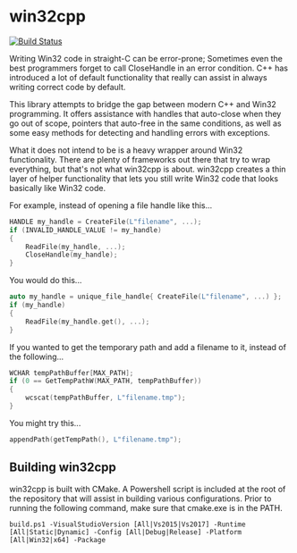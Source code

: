 # win32cpp

[![Build Status](https://ci.appveyor.com/api/projects/status/github/lordjeb/win32cpp?svg=true)](https://ci.appveyor.com/project/lordjeb/win32cpp)

Writing Win32 code in straight-C can be error-prone; Sometimes even the best programmers forget to call CloseHandle in an error condition. C++ has introduced a lot of default functionality that really can assist in always writing correct code by default.

This library attempts to bridge the gap between modern C++ and Win32 programming. It offers assistance with handles that auto-close when they go out of scope, pointers that auto-free in the same conditions, as well as some easy methods for detecting and handling errors with exceptions.

What it does not intend to be is a heavy wrapper around Win32 functionality. There are plenty of frameworks out there that try to wrap everything, but that's not what win32cpp is about. win32cpp creates a thin layer of helper functionality that lets you still write Win32 code that looks basically like Win32 code.

For example, instead of opening a file handle like this...

```c++
HANDLE my_handle = CreateFile(L"filename", ...);
if (INVALID_HANDLE_VALUE != my_handle)
{
    ReadFile(my_handle, ...);
    CloseHandle(my_handle);
}
```

You would do this...

```c++
auto my_handle = unique_file_handle{ CreateFile(L"filename", ...) };
if (my_handle)
{
    ReadFile(my_handle.get(), ...);
}
```

If you wanted to get the temporary path and add a filename to it, instead of the following...

```c++
WCHAR tempPathBuffer[MAX_PATH];
if (0 == GetTempPathW(MAX_PATH, tempPathBuffer))
{
    wcscat(tempPathBuffer, L"filename.tmp");
}
```

You might try this...

```c++
appendPath(getTempPath(), L"filename.tmp");
```

## Building win32cpp

win32cpp is built with CMake. A Powershell script is included at the root of the repository that will assist in building various configurations. Prior to running the following command, make sure that cmake.exe is in the PATH.

`build.ps1 -VisualStudioVersion [All|Vs2015|Vs2017] -Runtime [All|Static|Dynamic] -Config [All|Debug|Release] -Platform [All|Win32|x64] -Package`
